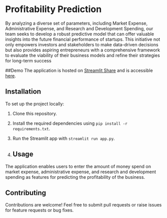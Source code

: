 # Profitability Prediction
<!-- Description -->

By analyzing a diverse set of parameters, including Market Expense, Administrative Expense, and Research and Development Spending, our team seeks to develop a robust predictive model that can offer valuable insights into the future financial performance of startups. This initiative not only empowers investors and stakeholders to make data-driven decisions but also provides aspiring entrepreneurs with a comprehensive framework to evaluate the viability of their business models and refine their strategies for long-term success

##Demo
The application is hosted on [Streamlit Share](https://profitability.streamlit.app/) and is accessible [here](https://profitability.streamlit.app/).

## Installation

To set up the project locally:

1. Clone this repository.
2. Install the required dependencies using `pip install -r requirements.txt`.
3. Run the Streamlit app with `streamlit run app.py`.

4. ## Usage

The application enables users to enter the amount of money spend on market expense, administrative expense, and research and development spending as features for predicting the profitability of the business.
## Contributing

Contributions are welcome! Feel free to submit pull requests or raise issues for feature requests or bug fixes.
